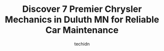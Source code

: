 ---
layout: ampstory
image: https://images.unsplash.com/photo-1636325779858-2e355e25f9af?ixlib=rb-4.0.3&ixid=MnwxMjA3fDB8MHxwaG90by1wYWdlfHx8fGVufDB8fHx8&auto=format&fit=crop&w=640&h=853&q=80
author: techidn
featured: false
description: Trust your vehicles maintenance and repairs to the 7 best Chrysler Mechanic in Duluth MN, USA. With their extensive experience, cutting-edge technology, and commitment to customer satisfact
title: Discover 7 Premier Chrysler Mechanics in Duluth MN for Reliable Car Maintenance
cover:
   title: Discover 7 Premier Chrysler Mechanics in Duluth MN for Reliable Car Maintenance
   subtitle: Rickpate
   background: https://images.unsplash.com/photo-1636325779858-2e355e25f9af?ixlib=rb-4.0.3&ixid=MnwxMjA3fDB8MHxwaG90by1wYWdlfHx8fGVufDB8fHx8&auto=format&fit=crop&w=640&h=853&q=80

pages: 
 - layout: thirds
   top: <h1>#1 Duluth Dodge Service</h1>
   bottom: "<p>I had a great experience trading my vehicle in for something safer. I traded my dodge charger in for a jeep compass. Jake was absolutely amazing at helping me test drive </p>"
   background: https://www.knot35.com/toplist/wp-content/uploads/2023/06/best-chrysler-mechanic-1-in-duluth-mn-1685840478.jpeg
   backgroundblur: true
 - layout: thirds
   top: <h1>#2 Perfect Timing Auto Repair</h1>
   bottom: "<p>6920 Grand Ave, Duluth, MN 55807, United States</p>"
   background: https://www.knot35.com/toplist/wp-content/uploads/2023/06/best-chrysler-mechanic-2-in-duluth-mn-1685840479.jpeg
   cta:
      link: https://www.knot35.com/toplist/discover-7-premier-chrysler-mechanics-in-duluth-mn-for-reliable-car-maintenance/
      text: Discover 7 Premier Chrysler Mechanics in Duluth MN for Reliable Car Maintenance
 - layout: thirds
   top: <h1>#3 ProSource Auto Repair</h1>
   bottom: "<p>332 W 4th St, Duluth, MN 55806, United States</p>"
   background: https://www.knot35.com/toplist/wp-content/uploads/2023/06/best-chrysler-mechanic-3-in-duluth-mn-1685840479.jpeg
   cta:
      link: https://www.knot35.com/toplist/discover-7-premier-chrysler-mechanics-in-duluth-mn-for-reliable-car-maintenance/
      text: Discover 7 Premier Chrysler Mechanics in Duluth MN for Reliable Car Maintenance
 - layout: thirds
   top: <h1>#4 CARS Complete Auto Repair Service</h1>
   bottom: "<p>4849 Howard Gnesen Rd, Duluth, MN 55803, United States</p>"
   background: https://images.unsplash.com/photo-1549241520-425e3dfc01cb?ixlib=rb-4.0.3&ixid=MnwxMjA3fDB8MHxwaG90by1wYWdlfHx8fGVufDB8fHx8&auto=format&fit=crop&w=640&h=853&q=80
   cta:
      link: https://www.knot35.com/toplist/discover-7-premier-chrysler-mechanics-in-duluth-mn-for-reliable-car-maintenance/
      text: Discover 7 Premier Chrysler Mechanics in Duluth MN for Reliable Car Maintenance
 - layout: thirds
   top: <h1>#5 Automedics</h1>
   bottom: "<p>531 E 5th St, Duluth, MN 55805, United States</p>"
   background: https://images.unsplash.com/photo-1534312527009-56c7016453e6?ixlib=rb-4.0.3&ixid=MnwxMjA3fDB8MHxwaG90by1wYWdlfHx8fGVufDB8fHx8&auto=format&fit=crop&w=640&h=853&q=80
   cta:
      link: https://www.knot35.com/toplist/discover-7-premier-chrysler-mechanics-in-duluth-mn-for-reliable-car-maintenance/
      text: Discover 7 Premier Chrysler Mechanics in Duluth MN for Reliable Car Maintenance
 - layout: thirds
   top: <h1>#6 Garage On Wheels</h1>
   bottom: "<p>111 G.O.Dub St, Duluth, MN 55806, United States</p>"
   background: https://images.unsplash.com/photo-1522441815192-d9f04eb0615c?ixlib=rb-4.0.3&ixid=MnwxMjA3fDB8MHxwaG90by1wYWdlfHx8fGVufDB8fHx8&auto=format&fit=crop&w=640&h=853&q=80
   cta:
      link: https://www.knot35.com/toplist/discover-7-premier-chrysler-mechanics-in-duluth-mn-for-reliable-car-maintenance/
      text: Discover 7 Premier Chrysler Mechanics in Duluth MN for Reliable Car Maintenance
 - layout: thirds
   top: <h1>#7 Henrickson Auto Repair</h1>
   bottom: "<p>1432 E 2nd St, Duluth, MN 55805, United States</p>"
   background: https://images.unsplash.com/photo-1602536052359-ef94c21c5948?ixlib=rb-4.0.3&ixid=MnwxMjA3fDB8MHxwaG90by1wYWdlfHx8fGVufDB8fHx8&auto=format&fit=crop&w=640&h=853&q=80
   cta:
      link: https://www.knot35.com/toplist/discover-7-premier-chrysler-mechanics-in-duluth-mn-for-reliable-car-maintenance/
      text: Discover 7 Premier Chrysler Mechanics in Duluth MN for Reliable Car Maintenance
 - layout: thirds
   middle: Continue reading...
   background: https://images.unsplash.com/photo-1510906594845-bc082582c8cc?ixlib=rb-4.0.3&ixid=MnwxMjA3fDB8MHxwaG90by1wYWdlfHx8fGVufDB8fHx8&auto=format&fit=crop&w=640&h=853&q=80
   cta:
      link: https://www.knot35.com/toplist/discover-7-premier-chrysler-mechanics-in-duluth-mn-for-reliable-car-maintenance/
      text: Discover 7 Premier Chrysler Mechanics in Duluth MN for Reliable Car Maintenance
      
---
